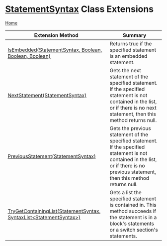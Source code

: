 # [StatementSyntax](https://docs.microsoft.com/en-us/dotnet/api/microsoft.codeanalysis.csharp.syntax.statementsyntax) Class Extensions

[Home](../../../../../README.md)

| Extension Method | Summary |
| ---------------- | ------- |
| [IsEmbedded(StatementSyntax, Boolean, Boolean, Boolean)](../../../../../Roslynator/CSharp/SyntaxExtensions/IsEmbedded/README.md) | Returns true if the specified statement is an embedded statement\. |
| [NextStatement(StatementSyntax)](../../../../../Roslynator/CSharp/SyntaxExtensions/NextStatement/README.md) | Gets the next statement of the specified statement\. If the specified statement is not contained in the list, or if there is no next statement, then this method returns null\. |
| [PreviousStatement(StatementSyntax)](../../../../../Roslynator/CSharp/SyntaxExtensions/PreviousStatement/README.md) | Gets the previous statement of the specified statement\. If the specified statement is not contained in the list, or if there is no previous statement, then this method returns null\. |
| [TryGetContainingList(StatementSyntax, SyntaxList\<StatementSyntax>)](../../../../../Roslynator/CSharp/SyntaxExtensions/TryGetContainingList/README.md) | Gets a list the specified statement is contained in\. This method succeeds if the statement is in a block's statements or a switch section's statements\. |

